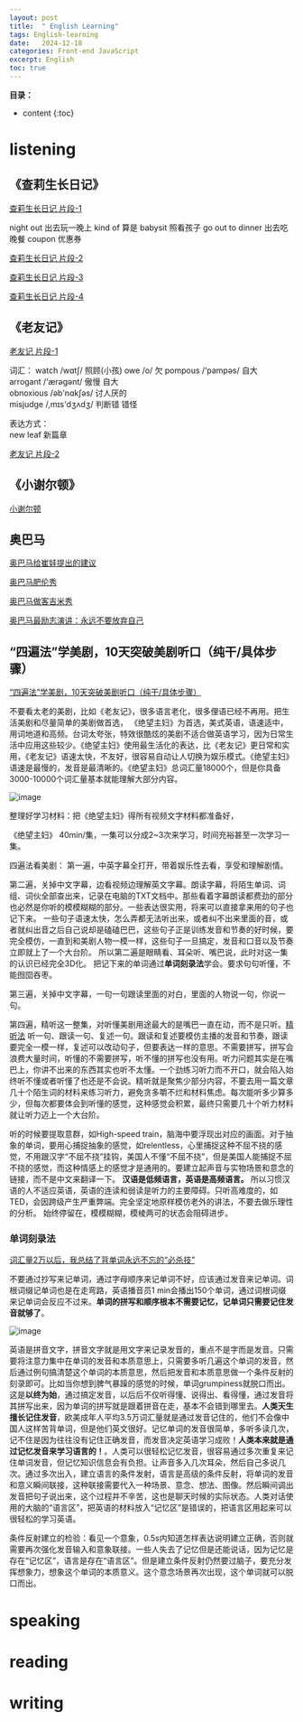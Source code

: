 ```yaml
---
layout: post
title:  " English Learning"
tags: English-learning
date:   2024-12-18
categories: Front-end JavaScript
excerpt: English
toc: true
---
```


**目录：**

* content
{:toc}



# listening
## 《查莉生长日记》

[查莉生长日记 片段-1](https://www.bilibili.com/video/BV1iV4sesEGm/?spm_id_from=333.880.my_history.page.click&vd_source=5da465d0f5f1a453e61fcdcd0524c2d4)

night out 出去玩一晚上
kind of 算是
babysit 照看孩子
go out to dinner 出去吃晚餐
coupon 优惠券

[查莉生长日记 片段-2](https://www.bilibili.com/video/BV16P4sehEqb/?spm_id_from=333.880.my_history.page.click&vd_source=5da465d0f5f1a453e61fcdcd0524c2d4)


[查莉生长日记 片段-3](https://www.bilibili.com/video/BV1gQtpeyENa/?spm_id_from=333.880.my_history.page.click&vd_source=5da465d0f5f1a453e61fcdcd0524c2d4)



[查莉生长日记 片段-4](https://www.bilibili.com/video/BV1qZtYenEcQ/?spm_id_from=333.880.my_history.page.click&vd_source=5da465d0f5f1a453e61fcdcd0524c2d4)


## 《老友记》

[老友记 片段-1](https://www.bilibili.com/video/BV1JYtee4ERR/?spm_id_from=333.880.my_history.page.click&vd_source=5da465d0f5f1a453e61fcdcd0524c2d4)

词汇：
watch /wɑtʃ/ 照顾(小孩)
owe /o/ 欠
pompous /‘pampəs/ 自大  
arrogant /‘ærəɡənt/ 傲慢 自大  
obnoxious /əb'nɑkʃəs/ 讨人厌的  
misjudge /,mɪs'dʒʌdʒ/ 判断错 错怪  

表达方式：  
new leaf 新篇章

[老友记 片段-2](https://www.bilibili.com/video/BV1bkqHY5ESU/?spm_id_from=333.880.my_history.page.click&vd_source=5da465d0f5f1a453e61fcdcd0524c2d4)



## 《小谢尔顿》

[小谢尔顿](https://www.bilibili.com/video/BV1AU411S7K7/?spm_id_from=333.880.my_history.page.click&vd_source=5da465d0f5f1a453e61fcdcd0524c2d4)

## 奥巴马

[奥巴马给崔娃提出的建议](https://www.bilibili.com/video/BV1yV4y1c7B4/?spm_id_from=333.337.search-card.all.click&vd_source=5da465d0f5f1a453e61fcdcd0524c2d4)

[奥巴马肥伦秀](https://www.bilibili.com/video/BV19i4y1u7k2?spm_id_from=333.788.recommend_more_video.3&vd_source=5da465d0f5f1a453e61fcdcd0524c2d4)

[奥巴马做客吉米秀](https://www.bilibili.com/video/BV13b4y147yP?spm_id_from=333.788.recommend_more_video.0&vd_source=5da465d0f5f1a453e61fcdcd0524c2d4)

[奥巴马最励志演讲：永远不要放弃自己](https://www.bilibili.com/video/BV1pc411u7Bu?spm_id_from=333.788.recommend_more_video.-1&vd_source=5da465d0f5f1a453e61fcdcd0524c2d4)

## “四遍法”学美剧，10天突破美剧听口（纯干/具体步骤）

[ “四遍法”学美剧，10天突破美剧听口（纯干/具体步骤）](https://www.bilibili.com/video/BV19cBFYdEeq/?spm_id_from=333.880.my_history.page.click&vd_source=5da465d0f5f1a453e61fcdcd0524c2d4)

不要看太老的美剧，比如《老友记》，很多语言老化，很多俚语已经不再用。把生活美剧和尽量简单的美剧做首选，
《绝望主妇》为首选，美式英语，语速适中，用词地道和高频。台词太夸张，特效很酷炫的美剧不适合做英语学习，因为日常生活中应用这些较少。《绝望主妇》使用最生活化的表达，比《老友记》更日常和实用，《老友记》语速太快，不友好，很容易自动让人切换为娱乐模式。《绝望主妇》语速是最慢的，发音是最清晰的。《绝望主妇》总词汇量18000个，但是你具备3000-10000个词汇量基本就能理解大部分内容。

![image](https://github.com/user-attachments/assets/9ba478b1-46b4-4540-8f2b-15e0a8db8e60)

整理好学习材料：把《绝望主妇》得所有视频文字材料都准备好，

《绝望主妇》 40min/集，一集可以分成2~3次来学习，时间充裕甚至一次学习一集。

四遍法看美剧：
第一遍，中英字幕全打开，带着娱乐性去看，享受和理解剧情。

第二遍，关掉中文字幕，边看视频边理解英文字幕。朗读字幕，将陌生单词、词组、词伙全部查出来，记录在电脑的TXT文档中。那些看着字幕朗读都费劲的部分也必然是你听的模模糊糊的部分。一些表达很实用，将来可以直接拿来用的句子也记下来。 一些句子语速太快，怎么弄都无法听出来，或者纠不出来里面的音，或者就纠出音之后自己说却是磕磕巴巴，这些句子正是训练发音和节奏的好时候，要完全模仿，一直到和美剧人物一模一样，这些句子一旦搞定，发音和口音以及节奏立即就上了一个大台阶。 所以第二遍是眼睛看、耳朵听、嘴巴说，此时对这一集的认识已经完全3D化。 把记下来的单词通过**单词刻录法**学会。要求句句听懂，不能囫囵吞枣。

第三遍，关掉中文字幕，一句一句跟读里面的对白，里面的人物说一句，你说一句。

第四遍，精听这一整集，对听懂美剧用途最大的是嘴巴一直在动，而不是只听。[精听法](https://www.bilibili.com/video/BV1Ja4y1R7Xx?spm_id_from=333.788.recommend_more_video.0&vd_source=5da465d0f5f1a453e61fcdcd0524c2d4)   听一句、跟读一句、复述一句。跟读和复述要模仿主播的发音和节奏，跟读要完全一模一样，复述可以改动句子，但要表达一样的意思。不需要拼写，拼写会浪费大量时间，听懂的不需要拼写，听不懂的拼写也没有用。听力问题其实是在嘴巴上，你讲不出来的东西其实也听不太懂。一个劲练习听力而不开口，就会陷入始终听不懂或者听懂了也还是不会说。精听就是聚焦少部分内容，不要去用一篇文章几十个陌生词的材料来练习听力，避免贪多嚼不烂和材料焦虑。每次能听多少算多少，但每次都要体会到听懂的感觉，这种感觉会积累，最终只需要几十个听力材料就让听力迈上一个大台阶。

听的时候要提取意群，如High-speed train，脑海中要浮现出对应的画面。对于抽象的单词，要用心捕捉抽象的感觉，如relentless，心里捕捉这种不屈不挠的感觉，不用跟汉字“不屈不挠”挂钩，美国人不懂“不屈不挠”，但是美国人能捕捉不屈不挠的感觉，而这种情感上的感觉才是通用的。要建立起声音与实物场景和意念的链接，而不是中文来翻译一下。 **汉语是低频语言，英语是高频语言。** 所以习惯汉语的人不适应英语，英语的连读和弱读是听力的主要障碍。只听高难度的，如TED，会因跨级产生严重弊端。完全坚定地原样模仿老外的讲法，不要去做乐理性的分析。 始终停留在，模模糊糊，模棱两可的状态会阻碍进步。


### 单词刻录法
[词汇量2万以后，我总结了背单词永远不忘的“必杀技”](https://www.bilibili.com/video/BV1wg41157sn/?spm_id_from=333.337.search-card.all.click&vd_source=5da465d0f5f1a453e61fcdcd0524c2d4)

不要通过抄写来记单词，通过字母顺序来记单词不好，应该通过发音来记单词。词根词缀记单词也是在走弯路，英语播音员1 min会播出150个单词，通过词根词缀来记单词会反应不过来。**单词的拼写和顺序根本不需要记忆，记单词只需要记住发音就够了**。

![image](https://github.com/user-attachments/assets/6c120965-fef1-4588-a2e3-f23eabd63a31)

英语是拼音文字，拼音文字就是用文字来记录发音的，重点不是字而是发音。只需要将注意力集中在单词的发音和本质意思上，只需要多听几遍这个单词的发音，然后通过例句搞清楚这个单词的本质意思，然后把发音和本质意思做一个条件反射的刻录即可。比如当你想到脾气暴躁的感觉的时候，单词grumpiness就脱口而出。这是**以终为始**，通过搞定发音，以后后不仅听得懂、说得出、看得懂，通过发音将其拼写出来，因为单词的拼写就是跟着拼音在走，基本不会错到哪里去。**人类天生擅长记住发音**，欧美成年人平均3.5万词汇量就是通过发音记住的，他们不会像中国人这样苦背单词，但是他们英文很好。记忆单词的发音很简单，多听多读几次，记不住是因为往往没有记住正确发音，而发音决定英语学习成败！**人类本来就是通过记忆发音来学习语言的！**。人类可以很轻松记忆发音，很容易通过多次重复来记住单词发音，但记忆知识信息会有负担。让声音多入几次耳朵，然后自己多说几次。通过多次出入，建立语言的条件发射，语言是高级的条件反射，将单词的发音和意义瞬间联接，这种联接需要代入一种场景、意念、想法、图像。然后瞬间调出发音把句子说出来，这个过程并不辛苦，这也是聊天时候的实际状态。人类对话使用的大脑的“语言区”，把英语的材料放入“记忆区”是错误的，把语言区用起来可以很轻松的学习英语。

条件反射建立的检验：看见一个意象，0.5s内知道怎样表达说明建立正确，否则就需要再次强化发音输入和意象联接。一些人失去了记忆但是还能说话，因为记忆是存在“记忆区”，语言是存在“语言区”。但是建立条件反射仍然要过脑子，要充分发挥想象力，想象这个单词的本质意义。这个意念场景再次出现，这个单词就可以脱口而出。








# speaking

# reading 

# writing









